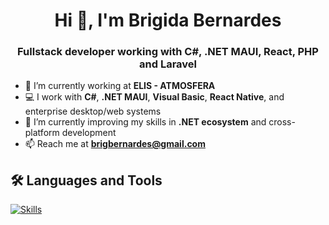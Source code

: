 <h1 align="center">Hi 👋, I'm Brigida Bernardes</h1>
<h3 align="center">Fullstack developer working with C#, .NET MAUI, React, PHP and Laravel</h3>

- 🔭 I’m currently working at **ELIS - ATMOSFERA**
- 💻 I work with **C#**, **.NET MAUI**, **Visual Basic**, **React Native**, and enterprise desktop/web systems
- 🌱 I’m currently improving my skills in **.NET ecosystem** and cross-platform development
- 📫 Reach me at **brigbernardes@gmail.com**

## 🛠️ Languages and Tools

[![Skills](https://skillicons.dev/icons?i=react,nextjs,typescript,javascript,tailwind,php,laravel,cs,dotnet,wordpress,figma,xd,mysql,postgres,postman&theme=light&perline=6)](https://skillicons.dev)
